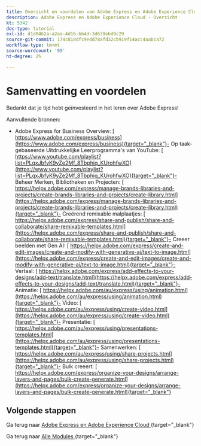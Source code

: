 ```yaml
---
title: Overzicht en voordelen van Adobe Express en Adobe Experience Cloud
description: Adobe Express en Adobe Experience Cloud - Overzicht
kt: 5342
doc-type: tutorial
exl-id: d1d0462a-a2aa-4d16-bb4d-3d639ebd9c29
source-git-commit: 174c818dfc9edd78afd32cb919f14acc4aabca72
workflow-type: tm+mt
source-wordcount: '99'
ht-degree: 2%

---
```


# Samenvatting en voordelen

Bedankt dat je tijd hebt geïnvesteerd in het leren over Adobe Express!

Aanvullende bronnen:

- Adobe Express for Business Overview: [ https://www.adobe.com/express/business](https://www.adobe.com/express/business){target="_blank"}- Op taak-gebaseerde Uitdrukkelijke Leerprogramma&#39;s van YouTube: [ https://www.youtube.com/playlist?list=PLqxJbfyK9yZe2Mf_8Tbphiq_KUrohfwXO](https://www.youtube.com/playlist?list=PLqxJbfyK9yZe2Mf_8Tbphiq_KUrohfwXO){target="_blank"}- Beheer Merken, Bibliotheken en Projecten: [ https://helpx.adobe.com/express/manage-brands-libraries-and-projects/create-brands-libraries-and-projects/create-library.html](https://helpx.adobe.com/express/manage-brands-libraries-and-projects/create-brands-libraries-and-projects/create-library.html){target="_blank"}- Creërend remixable malplaatjes: [ https://helpx.adobe.com/express/share-and-publish/share-and-collaborate/share-remixable-templates.html](https://helpx.adobe.com/express/share-and-publish/share-and-collaborate/share-remixable-templates.html){target="_blank"}- Creeer beelden met Gen AI: [ https://helpx.adobe.com/express/create-and-edit-images/create-and-modify-with-generative-ai/text-to-image.html](https://helpx.adobe.com/express/create-and-edit-images/create-and-modify-with-generative-ai/text-to-image.html){target="_blank"}- Vertaal: [ https://helpx.adobe.com/express/add-effects-to-your-designs/add-text/translate.html](https://helpx.adobe.com/express/add-effects-to-your-designs/add-text/translate.html){target="_blank"}- Animatie: [ https://helpx.adobe.com/au/express/using/animation.html](https://helpx.adobe.com/au/express/using/animation.html){target="_blank"}- Video: [ https://helpx.adobe.com/au/express/using/create-video.html](https://helpx.adobe.com/au/express/using/create-video.html){target="_blank"}- Presentatie: [ https://helpx.adobe.com/au/express/using/presentations-templates.html](https://helpx.adobe.com/au/express/using/presentations-templates.html){target="_blank"}- Samenwerken: [ https://helpx.adobe.com/au/express/using/share-projects.html](https://helpx.adobe.com/au/express/using/share-projects.html){target="_blank"}- Bulk creeert: [ https://helpx.adobe.com/express/organize-your-designs/arrange-layers-and-pages/bulk-create-generate.html](https://helpx.adobe.com/express/organize-your-designs/arrange-layers-and-pages/bulk-create-generate.html){target="_blank"}

## Volgende stappen

Ga terug naar [ Adobe Express en Adobe Experience Cloud ](./express.md){target="_blank"}

Ga terug naar [ Alle Modules ](./../../../overview.md){target="_blank"}